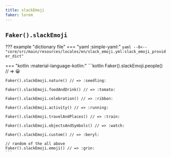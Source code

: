 ```yaml
---
title: slackEmoji
faker: lorem
---
```


## `Faker().slackEmoji`

??? example "dictionary file"
    === "yaml :simple-yaml:"
        ```yaml
        --8<-- "core/src/main/resources/locales/en/slack_emoji.yml:slack_emoji_provider_dict"
        ```

=== "kotlin :material-language-kotlin:"
    ```kotlin
    Faker().slackEmoji.people() // => :grinning:

    Faker().slackEmoji.nature() // => :seedling:

    Faker().slackEmoji.foodAndDrink() // => :tomato:

    Faker().slackEmoji.celebration() // => :ribbon:

    Faker().slackEmoji.activity() // => :running:

    Faker().slackEmoji.travelAndPlaces() // => :train:

    Faker().slackEmoji.objectsAndSymbols() // => :watch:

    Faker().slackEmoji.custom() // => :beryl:

    // random of the all above
    Faker().slackEmoji.emoji() // => :grin:
    ```
